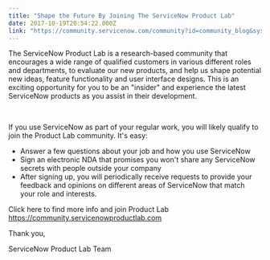 ```yaml
---
title: "Shape the Future By Joining The ServiceNow Product Lab"
date: 2017-10-19T20:54:22.000Z
link: "https://community.servicenow.com/community?id=community_blog&sys_id=f2dc2a65dbd0dbc01dcaf3231f9619af"
---
```

<p><span class="s1">The ServiceNow Product Lab is a research-based community that encourages a wide range of qualified customers in various different roles and departments, to evaluate our new products, and help us shape potential new ideas, feature functionality and user interface designs. This is an exciting opportunity for you to be an &#34;insider&#34; and experience the latest ServiceNow products as you assist in their development.</span></p>
<p class="p1"> </p>
<p class="p1"><span class="s1">If you use ServiceNow as part of your regular work, you will likely qualify to join the Product Lab community. It&#39;s easy: </span></p>
<ul><li><span class="s1">Answer a few questions about your job and how you use ServiceNow </span></li><li><span class="s1">Sign an electronic NDA that promises you won&#39;t share any ServiceNow secrets with people outside your company</span></li><li><span class="s1">After signing up, you will periodically receive requests to provide your feedback and opinions on different areas of ServiceNow that match your role and interests.</span></li></ul>
<p><span class="s1">Click here to find more info and join Product Lab <a href="https://community.servicenowproductlab.com" rel="nofollow">https://community.servicenowproductlab.com</a></span></p>
<p class="p1"><span class="s1">Thank you,</span></p>
<p class="p1"><span class="s1">ServiceNow Product Lab Team</span></p>